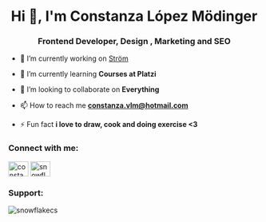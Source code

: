 <h1 align="center">Hi 👋, I'm Constanza López Mödinger</h1>
<h3 align="center">Frontend Developer, Design , Marketing and SEO</h3>

- 🔭 I’m currently working on [Ström](https://stroem.cl)

- 🌱 I’m currently learning **Courses at Platzi**

- 👯 I’m looking to collaborate on **Everything**

- 📫 How to reach me **constanza.vlm@hotmail.com**

- ⚡ Fun fact **i love to draw, cook and doing exercise <3**

<h3 align="left">Connect with me:</h3>
<p align="left">
<a href="https://www.linkedin.com/in/constanzalminformatics" target="blank"><img align="center" src="https://raw.githubusercontent.com/rahuldkjain/github-profile-readme-generator/master/src/images/icons/Social/linked-in-alt.svg" alt="constanzalm" height="30" width="40" /></a>
<a href="https://instagram.com/snowflake.cvlm" target="blank"><img align="center" src="https://raw.githubusercontent.com/rahuldkjain/github-profile-readme-generator/master/src/images/icons/Social/instagram.svg" alt="snowflake.peanut" height="30" width="40" /></a>
</p>


<h3 align="left">Support:</h3>

<p><img align="center" src="https://github-readme-stats.vercel.app/api/top-langs?username=snowflakecs&show_icons=true&locale=en&layout=compact" alt="snowflakecs" /></p>

